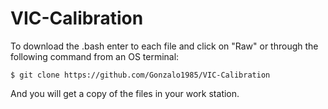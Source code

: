 # VIC-Calibration

To download the .bash enter to each file and click on "Raw" or through the following command from an OS terminal:
```
$ git clone https://github.com/Gonzalo1985/VIC-Calibration
```
And you will get a copy of the files in your work station.
